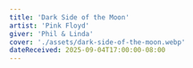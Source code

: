 ```yaml
---
title: 'Dark Side of the Moon'
artist: 'Pink Floyd'
giver: 'Phil & Linda'
cover: './assets/dark-side-of-the-moon.webp'
dateReceived: 2025-09-04T17:00:00-08:00
---
```

